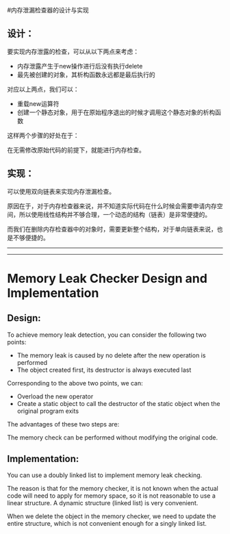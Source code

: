 #内存泄漏检查器的设计与实现


## **设计**：

要实现内存泄露的检查，可以从以下两点来考虑：

- 内存泄露产生于new操作进行后没有执行delete
- 最先被创建的对象，其析构函数永远都是最后执行的

对应以上两点，我们可以：

- 重载new运算符
- 创建一个静态对象，用于在原始程序退出的时候才调用这个静态对象的析构函数

这样两个步骤的好处在于：

在无需修改原始代码的前提下，就能进行内存检查。

## **实现**：

可以使用双向链表来实现内存泄漏检查。

原因在于，对于内存检查器来说，并不知道实际代码在什么时候会需要申请内存空间，所以使用线性结构并不够合理，一个动态的结构（链表）是非常便捷的。

而我们在删除内存检查器中的对象时，需要更新整个结构，对于单向链表来说，也是不够便捷的。

---
---

# Memory Leak Checker Design and Implementation


## **Design**:

To achieve memory leak detection, you can consider the following two points:

- The memory leak is caused by no delete after the new operation is performed
- The object created first, its destructor is always executed last

Corresponding to the above two points, we can:

- Overload the new operator
- Create a static object to call the destructor of the static object when the original program exits

The advantages of these two steps are:

The memory check can be performed without modifying the original code.

## **Implementation**:

You can use a doubly linked list to implement memory leak checking.

The reason is that for the memory checker, it is not known when the actual code will need to apply for memory space, so it is not reasonable to use a linear structure. A dynamic structure (linked list) is very convenient.

When we delete the object in the memory checker, we need to update the entire structure, which is not convenient enough for a singly linked list.